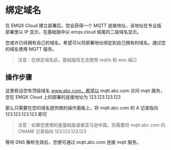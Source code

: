 <!-- deprecated -->
# 绑定域名

在 EMQX Cloud 建立部署后，您会获得一个 MQTT 连接地址，该地址在专业版部署里以 IP 显示，在基础版中以 emqx.cloud 结尾的二级域名显示。

您或许已经拥有自己的域名，希望可以将部署地址绑定到自己拥有的域名，通过您的域名使用 MQTT 服务。

> 注意：在绑定域名后，基础版将无法使用 mqtts 和 wss 端口


## 操作步骤

这里假设您有顶级域名 www.abc.com，希望以 mqtt.abc.com 访问 mqtt 服务，您在 EMQX Cloud 上的部署的连接地址为 123.123.123.123

那么只需要在您的域名提供商的操作面板上，将 mqtt.abc.com 的 A 记录指向 123.123.123.123 即可

> 注意：如果您使用的是基础版或者亚马逊中国，则需要将 mqtt.abc.com 的 CNAME 记录指向 123.123.123.123

等待 DNS 解析生效后，您便可通过 mqtt.abc.com 连接 mqtt 服务。
